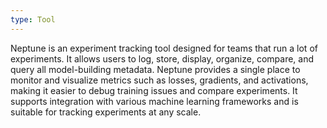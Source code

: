 ```yaml
---
type: Tool
---
```


Neptune is an experiment tracking tool designed for teams that run a lot of experiments. It allows users to log, store, display, organize, compare, and query all model-building metadata. Neptune provides a single place to monitor and visualize metrics such as losses, gradients, and activations, making it easier to debug training issues and compare experiments. It supports integration with various machine learning frameworks and is suitable for tracking experiments at any scale.